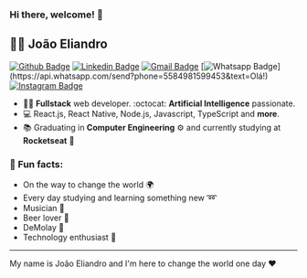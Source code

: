 ### Hi there, welcome! 👋

## :man_technologist: João Eliandro

[![Github Badge](https://img.shields.io/badge/-Github-000?style=flat-square&logo=Github&logoColor=white&link=https://github.com/joaoeliandro)](https://github.com/joaoeliandro)
[![Linkedin Badge](https://img.shields.io/badge/-LinkedIn-blue?style=flat-square&logo=Linkedin&logoColor=white&link=https://www.linkedin.com/in/jo%C3%A3o-eliandro/)](https://www.linkedin.com/in/jo%C3%A3o-eliandro/)
[![Gmail Badge](https://img.shields.io/badge/-Gmail-c14438?style=flat-square&logo=Gmail&logoColor=white&link=mailto:eliandrogermano@gmail.com)](mailto:eliandrogermano@gmail.com)
[![Whatsapp Badge](https://img.shields.io/badge/-Whatsapp-4CA143?style=flat-square&labelColor=4CA143&logo=whatsapp&logoColor=white&link=https://api.whatsapp.com/send?phone=5584981599453&text=Olá!)](https://api.whatsapp.com/send?phone=5584981599453&text=Olá!)
[![Instagram Badge](https://img.shields.io/badge/-Instagram-BF008C?style=flat-square&logo=Instagram&logoColor=white&link=https://www.instagram.com/eliandrogermano)](https://www.instagram.com/eliandrogermano) 

- :man_technologist: **Fullstack** web developer. :octocat: **Artificial Intelligence** passionate.
- :computer: React.js, React Native, Node.js, Javascript, TypeScript and **more**.
- :books: Graduating in **Computer Engineering** ⚙ and currently studying at **Rocketseat** :purple_heart:


### :scroll: Fun facts: 
  - On the way to change the world :earth_africa: 
  - Every day studying and learning something new :loop:
  - Musician :saxophone:
  - Beer lover 🍺
  - DeMolay :crown:
  - Technology enthusiast :high_brightness: 
  
  ---
  
  My name is João Eliandro and I'm here to change the world one day :heart:
